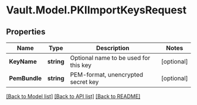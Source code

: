 # Vault.Model.PKIImportKeysRequest

## Properties

Name | Type | Description | Notes
------------ | ------------- | ------------- | -------------
**KeyName** | **string** | Optional name to be used for this key | [optional] 
**PemBundle** | **string** | PEM-format, unencrypted secret key | [optional] 


[[Back to Model list]](../README.md#documentation-for-models) [[Back to API list]](../README.md#documentation-for-api-endpoints) [[Back to README]](../README.md)

